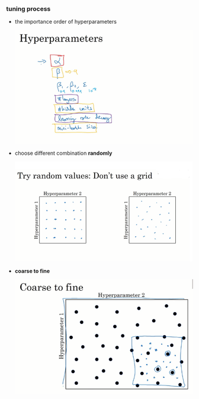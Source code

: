 ### tuning process

* the importance order of hyperparameters

  <img src='images\2.png'>

* choose different combination **randomly**

  <img src='images\1.png'>

* **coarse to fine**

  <img src='images\3.png'>

